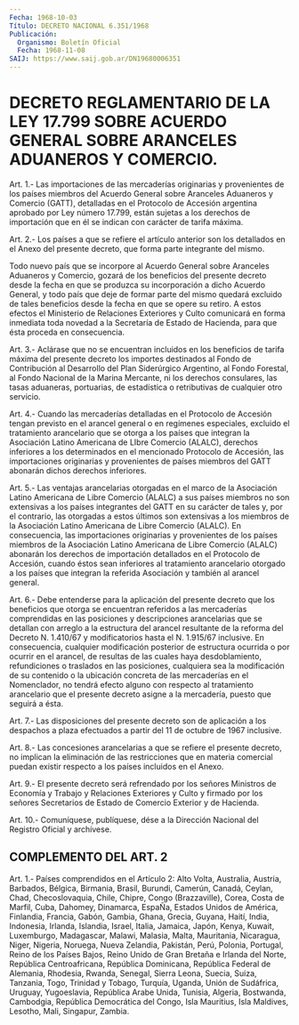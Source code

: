 ```yaml
---
Fecha: 1968-10-03
Título: DECRETO NACIONAL 6.351/1968
Publicación:
  Organismo: Boletín Oficial
  Fecha: 1968-11-08
SAIJ: https://www.saij.gob.ar/DN19680006351
---
```

# DECRETO REGLAMENTARIO DE LA LEY 17.799 SOBRE ACUERDO GENERAL SOBRE ARANCELES ADUANEROS Y COMERCIO.

<a id="1"></a>
Art.  1.-  Las  importaciones de las mercaderías originarias y provenientes  de los países  miembros  del  Acuerdo  General  sobre Aranceles Aduaneros  y  Comercio (GATT), detalladas en el Protocolo de  Accesión  argentina  aprobado  por  Ley  número  17.799,  están sujetas a los derechos de  importación  que  en  él  se indican con carácter de tarifa máxima.

<a id="2"></a>
Art.  2.- Los países a que se refiere el artículo anterior son los detallados  en  el  Anexo del presente decreto, que forma parte integrante del mismo.

Todo  nuevo  país  que  se  incorpore   al  Acuerdo  General  sobre Aranceles  Aduaneros  y  Comercio,  gozará de  los  beneficios  del presente decreto desde la fecha en que se produzca su incorporación a dicho Acuerdo General,  y  todo  país  que  deje de formar  parte  del mismo quedará excluido de tales beneficios desde la fecha en que  se  opere su retiro. A estos efectos el Ministerio de Relaciones Exteriores  y  Culto  comunicará  en  forma inmediata toda novedad a la Secretaría de Estado de Hacienda, para  que  ésta proceda en consecuencia.

<a id="3"></a>
Art.  3.-  Aclárase  que  no  se  encuentran  incluidos en los beneficios  de  tarifa  máxima  del  presente decreto los  importes destinados  al  Fondo  de  Contribución  al   Desarrollo  del  Plan Siderúrgico Argentino, al Fondo Forestal, al Fondo  Nacional  de la Marina  Mercante,  ni los derechos consulares, las tasas aduaneras, portuarias,  de  estadística   o  retributivas  de  cualquier  otro servicio.

<a id="4"></a>
Art.  4.- Cuando las mercaderías detalladas en el Protocolo de Accesión tengan  previsto  en  el  arancel  general  o en regímenes especiales,  excluido  el tratamiento arancelario que se  otorga  a los países que integran  la  Asociación  Latino  Americana de LIbre Comercio  (ALALC),  derechos  inferiores a los determinados  en  el mencionado Protocolo de Accesión,  las  importaciones originarias y provenientes de países miembros del GATT  abonarán  dichos derechos inferiores.

<a id="5"></a>
Art. 5.- Las ventajas arancelarias otorgadas en el marco de la Asociación  Latino Americana de Libre Comercio (ALALC) a sus países miembros no son  extensivas a los países integrantes del GATT en su carácter de tales  y,  por  el  contrario,  las  otorgadas  a estos últimos  son  extensivas  a  los  miembros  de la Asociación Latino Americana   de  Libre  Comercio  (ALALC).  En  consecuencia,    las importaciones  originarias y provenientes de los países miembros de la Asociación Latino  Americana  de Libre Comercio (ALALC) abonarán los  derechos  de  importación  detallados    en  el  Protocolo  de Accesión,  cuando éstos sean inferiores al tratamiento  arancelario otorgado  a los  países  que  integran  la  referida  Asociación  y también al arancel general.

<a id="6"></a>
Art.  6.-  Debe  entenderse  para  la  aplicación del presente decreto  que  los beneficios que otorga se encuentran  referidos  a las mercaderías  comprendidas  en  las  posiciones  y descripciones arancelarias  que  se  detallan  con  arreglo  a la estructura  del arancel  resultante  de  la  reforma  del  Decreto  N.  1.410/67  y modificatorios  hasta  el  N.  1.915/67 inclusive. En consecuencia, cualquier  modificación posterior  de  estructura  ocurrida  o  por ocurrir en el arancel, de resultas de las cuales haya desdoblamiento,   refundiciones  o  traslados  en  las  posiciones, cualquiera sea la  modificación  de  su  contenido  o  la ubicación concreta  de  las  mercaderías en el Nomenclador, no tendrá  efecto alguno con respecto  al  tratamiento  arancelario  que  el presente decreto  asigne  a  la  mercadería,  puesto  que  seguirá  a  ésta.

<a id="7"></a>
Art.  7.-  Las  disposiciones  del  presente  decreto son  de aplicación  a  los  despachos a plaza efectuados a partir del 11 de octubre de 1967 inclusive.

<a id="8"></a>
Art.  8.-  Las  concesiones  arancelarias  a que se refiere el presente  decreto, no implican la eliminación de las  restricciones que en materia  comercial  puedan  existir  respecto  a  los países incluidos en el Anexo.

<a id="9"></a>
Art.  9.-  El presente decreto será refrendado por los señores Ministros de Economía  y  Trabajo y Relaciones Exteriores y Culto y firmado por los señores Secretarios  de Estado de Comercio Exterior y de Hacienda.

<a id="10"></a>
Art. 10.- Comuníquese, publíquese, dése a la Dirección Nacional del Registro Oficial y archívese.

## COMPLEMENTO DEL ART. 2

<a id="1"></a>
Art.  1.-  Países  comprendidos  en el Artículo 2: Alto Volta, Australia, Austria, Barbados, Bélgica,  Birmania,  Brasil, Burundi, Camerún,  Canadá,  Ceylan,  Chad,  Checoslovaquia,  Chile,  Chipre, Congo   (Brazzaville),  Corea,  Costa  de  Marfil,  Cuba,  Dahomey, Dinamarca,  EspaÑa,  Estados Unidos de América, Finlandia, Francia, Gabón, Gambia, Ghana,  Grecia,  Guyana,  Haití,  India,  Indonesia, Irlanda,  Islandia, Israel, Italia, Jamaica, Japón, Kenya,  Kuwait, Luxemburgo,    Madagascar,   Malawi,  Malasia,  Malta,  Mauritania, Nicaragua,  Niger,  Nigeria,  Noruega,  Nueva  Zelandia,  Pakistán, Perú, Polonia, Portugal, Reino  de los Países Bajos, Reino Unido de Gran  Bretaña  e  Irlanda  del  Norte,   República  Centroafricana, República  Dominicana,  República  Federal de  Alemania,  Rhodesia, Rwanda,  Senegal,  Sierra  Leona, Suecia,  Suiza,  Tanzania,  Togo, Trinidad y Tobago, Turquía,  Uganda,  Unión  de Sudáfrica, Uruguay, Yugoeslavia,  República  Arabe Unida, Tunisia, Algeria,  Bostwanda, Cambodgia, República Democrática  del  Congo,  Isla Mauritius, Isla Maldives, Lesotho, Mali, Singapur, Zambia.